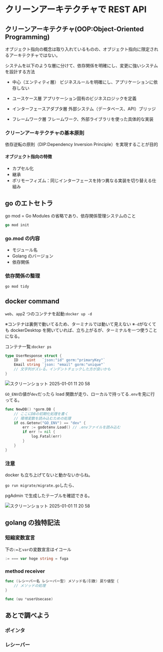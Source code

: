 # クリーンアーキテクチャで REST API

## クリーンアーキテクチャ(OOP:Object-Oriented Programming)

オブジェクト指向の概念は取り入れているものの、オブジェクト指向に限定されるアーキテクチャではない。

システムを以下のような層に分けて、依存関係を明確にし、変更に強いシステムを設計する方法

- 中心（エンティティ層）
  ビジネスルールを明確にし、アプリケーションに依存しない

- ユースケース層
  アプリケーション固有のビジネスロジックを定義

- インターフェースアダプタ層
  外部システム（データベース、API）ブリッジ

- フレームワーク層
  フレームワーク、外部ライブラリを使った具体的な実装

### クリーンアーキテクチャの基本原則

依存逆転の原則（DIP:Dependency Inversion Principle）を実現することが目的

#### オブジェクト指向の特徴

- カプセル化
- 継承
- ポリモーフィズム：同じインターフェースを持つ異なる実装を切り替える仕組み

## go のエトセトラ

go mod = Go Modules の省略であり、依存関係管理システムのこと

```go
go mod init
```

### go.mod の内容

- モジュール名
- Golang のバージョン
- 依存関係

### 依存関係の整理

`go mod tidy`

## docker command

`web`、`app`2 つのコンテナを起動:`docker up -d`

※コンテナは裏側で動いてるため、ターミナルでは動いて見えない
※`-d`がなくても dockerDesktop を開いていれば、立ち上がるが、ターミナルを一つ使うことになる。

コンテナ一覧:`docker ps`

```go
type UserResponse struct {
	ID    uint   `json:"id" gorm:"primaryKey"`
	Email string `json: "email" gorm:"unique"`
	// 文字列がズレる。インデントチェックした方が良いかも
}
```

![スクリーンショット 2025-01-01 11 20 58](https://gist.github.com/user-attachments/assets/b5875fbc-8e1b-4208-908b-e72c2d4f3b05)

`GO_ENV`の値が`dev`だったら load 関数が走り、ローカルで持ってる`.env`を見に行ってる。

```go
func NewDB() *gorm.DB {
	// ここにDBの初期化処理を書く
	// 環境変数を読み込むための処理
	if os.Getenv("GO_ENV") == "dev" {
		err := godotenv.Load() // .envファイルを読み込む
		if err != nil {
			log.Fatal(err)
		}
	}
}
```

### 注意

docker も立ち上げてないと動かないからね。

`go run migrate/migrate.go`したら、

pgAdmin で生成したテーブルを確認できる。

![スクリーンショット 2025-01-01 11 20 58](https://gist.github.com/user-attachments/assets/1fa320ab-d526-49be-9c32-1952fd68e648)

## golang の独特記法

### 短縮変数宣言

下の`:=`と`var`の変数宣言はイコール

```go
:= === var hoge string = fuga
```

### method receiver

```go
func (レシーバー名 レシーバー型) メソッド名(引数) 戻り値型 {
    // メソッドの処理
}

func (uu *userUsecase)
```
## あとで調べよう

### ポインタ
### レシーバー

